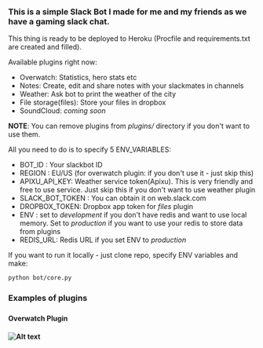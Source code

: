 <h3>This is a simple Slack Bot I made for me and my friends as we have a gaming slack chat.</h4>

This thing is ready to be deployed to Heroku (Procfile and requirements.txt are created and filled).

Available plugins right now:
- Overwatch: Statistics, hero stats etc
- Notes: Create, edit and share notes with your slackmates in channels
- Weather: Ask bot to print the weather of the city
- File storage(files): Store your files in dropbox
- SoundCloud: *coming soon*

**NOTE**: You can remove plugins from *plugins/* directory if you don't want to use them.

All you need to do is to specify 5 ENV_VARIABLES:
- BOT_ID : Your slackbot ID
- REGION : EU/US (for overwatch plugin: if you don't use it - just skip this)
- APIXU_API_KEY: Weather service token(Apixu). This is very friendly and free to use service.
Just skip this if you don't want to use weather plugin
- SLACK_BOT_TOKEN : You can obtain it on web.slack.com
- DROPBOX_TOKEN: Dropbox app token for *files* plugin
- ENV : set to *development* if you don't have redis and want to use local memory.
Set to *production* if you want to use your redis to store data from plugins
- REDIS_URL: Redis URL if you set ENV to *production*

If you want to run it locally - just clone repo, specify ENV variables and make:
```bash
python bot/core.py
```

<h3>Examples of plugins<h3>

<h4> Overwatch Plugin <h4>

![Alt text](http://i.imgur.com/Rjyw7XQ.png "Overwatch stats")